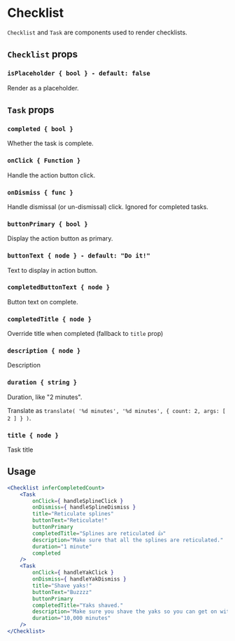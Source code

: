 Checklist
=======

`Checklist` and `Task` are components used to render checklists.

## `Checklist` props

### `isPlaceholder { bool } - default: false`

Render as a placeholder.

## `Task` props

### `completed { bool }`

Whether the task is complete.

### `onClick { Function }`

Handle the action button click.

### `onDismiss { func }`

Handle dismissal (or un-dismissal) click. Ignored for completed tasks.

### `buttonPrimary { bool }`

Display the action button as primary.

### `buttonText { node } - default: "Do it!"`

Text to display in action button.

### `completedButtonText { node }`

Button text on complete.

### `completedTitle { node }`

Override title when completed (fallback to `title` prop)

### `description { node }`

Description

### `duration { string }`

Duration, like "2 minutes".

Translate as `translate( '%d minutes', '%d minutes', { count: 2, args: [ 2 ] } )`.

### `title { node }`

Task title

## Usage

```jsx
<Checklist inferCompletedCount>
	<Task
		onClick={ handleSplineClick }
		onDismiss={ handleSplineDismiss }
		title="Reticulate splines"
		buttonText="Reticulate!"
		buttonPrimary
		completedTitle="Splines are reticulated 👍"
		description="Make sure that all the splines are reticulated."
		duration="1 minute"
		completed
	/>
	<Task
		onClick={ handleYakClick }
		onDismiss={ handleYakDismiss }
		title="Shave yaks!"
		buttonText="Buzzzz"
		buttonPrimary
		completedTitle="Yaks shaved."
		description="Make sure you shave the yaks so you can get on with your life."
		duration="10,000 minutes"
	/>
</Checklist>
```
